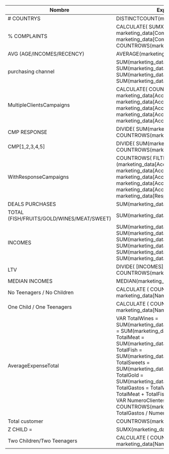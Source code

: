 <div align="center">
<table>
<thead>
<tr>
<th>Nombre</th>
<th>Expresión DAX</th>
</tr>
</thead>
<tbody>
<tr>
<td># COUNTRYS</td>
<td>DISTINCTCOUNT(marketing_data[Country])</td>
</tr>
<tr>
<td>% COMPLAINTS</td>
<td>CALCULATE( SUMX(marketing_data, marketing_data[Complain]), marketing_data[Complain] = 1 ) / COUNTROWS(marketing_data) * 1</td>
</tr>
<tr>
<td>AVG (AGE/INCOMES/RECENCY)</td>
<td>AVERAGE(marketing_data[Name])</td>
</tr>
<tr>
<td>purchasing channel</td>
<td>SUM(marketing_data[NumDealsPurchases]) + SUM(marketing_data[NumWebPurchases]) + SUM(marketing_data[NumCatalogPurchases]) + SUM(marketing_data[NumStorePurchases])</td>
</tr>
<tr>
<td>MultipleClientsCampaigns</td>
<td>CALCULATE( COUNTROWS(marketing_data), marketing_data[AcceptedCmp1] + marketing_data[AcceptedCmp2] + marketing_data[AcceptedCmp3] + marketing_data[AcceptedCmp4] + marketing_data[AcceptedCmp5] > 1 )</td>
</tr>
<tr>
<td>CMP RESPONSE</td>
<td>DIVIDE( SUM(marketing_data[Response]), COUNTROWS(marketing_data), 0 ) * 1</td>
</tr>
<tr>
<td>CMP[1,2,3,4,5]</td>
<td>DIVIDE( SUM(marketing_data[Name]), COUNTROWS(marketing_data), 0 ) * 1</td>
</tr>
<tr>
<td>WithResponseCampaigns</td>
<td>COUNTROWS( FILTER( marketing_data, (marketing_data[AcceptedCmp1] + marketing_data[AcceptedCmp2] + marketing_data[AcceptedCmp3] + marketing_data[AcceptedCmp4] + marketing_data[AcceptedCmp5] + marketing_data[Response]) = 1 ) )</td>
</tr>
<tr>
<td>DEALS PURCHASES</td>
<td>SUM(marketing_data[NumDealsPurchases])</td>
</tr>
<tr>
<td>TOTAL (FISH/FRUITS/GOLD/WINES/MEAT/SWEET)</td>
<td>SUM(marketing_data[Name])</td>
</tr>
<tr>
<td>INCOMES</td>
<td>SUM(marketing_data[MntWines]) + SUM(marketing_data[MntFruits]) + SUM(marketing_data[MntMeatProducts]) + SUM(marketing_data[MntFishProducts]) + SUM(marketing_data[MntSweetProducts]) + SUM(marketing_data[MntGoldProds])</td>
</tr>
<tr>
<td>LTV</td>
<td>DIVIDE( [INCOMES], COUNTROWS(marketing_data), 0 )</td>
</tr>
<tr>
<td>MEDIAN INCOMES</td>
<td>MEDIAN(marketing_data[ Income ])</td>
</tr>
<tr>
<td>No Teenagers / No Children</td>
<td>CALCULATE ( COUNTROWS(marketing_data), marketing_data[Name]=0 )</td>
</tr>
<tr>
<td>One Child / One Teenagers</td>
<td>CALCULATE ( COUNTROWS(marketing_data), marketing_data[Name] = 1 )</td>
</tr>
<tr>
<td>AverageExpenseTotal</td>
<td>VAR TotalWines = SUM(marketing_data[MntWines]) VAR TotalFruits = SUM(marketing_data[MntFruits]) VAR TotalMeat = SUM(marketing_data[MntMeatProducts]) VAR TotalFish = SUM(marketing_data[MntFishProducts]) VAR TotalSweets = SUM(marketing_data[MntSweetProducts]) VAR TotalGold = SUM(marketing_data[MntGoldProds]) VAR TotalGastos = TotalWines + TotalFruits + TotalMeat + TotalFish + TotalSweets + TotalGold VAR NumeroClientes = COUNTROWS(marketing_data) RETURN TotalGastos / NumeroClientes</td>
</tr>
<tr>
<td>Total customer</td>
<td>COUNTROWS(marketing_data)</td>
</tr>
<tr>
<td>Z CHILD =</td>
<td>SUMX(marketing_data,marketing_data[Kidhome])</td>
</tr>
<tr>
<td>Two Children/Two Teenagers</td>
<td>CALCULATE ( COUNTROWS(marketing_data), marketing_data[Name]=2 )</td>
</tr>
</tbody>

